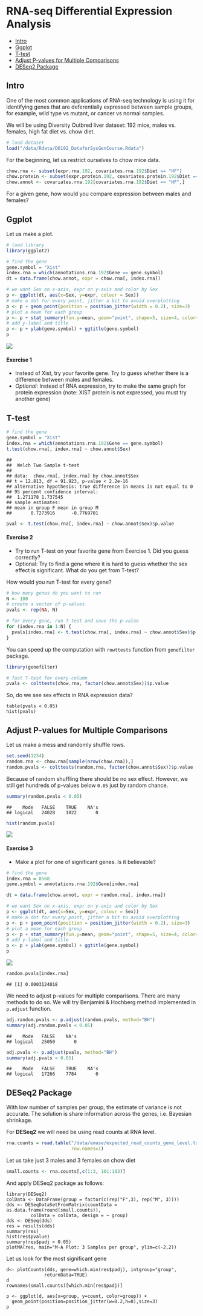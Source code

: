 RNA-seq Differential Expression Analysis
================

-   [Intro](#intro)
-   [Ggplot](#ggplot)
-   [T-test](#t-test)
-   [Adjust P-values for Multiple Comparisons](#adjust-p-values-for-multiple-comparisons)
-   [DESeq2 Package](#deseq2-package)

Intro
-----

One of the most common applications of RNA-seq technology is using it for identifying genes that are deferentially expressed between sample groups, for example, wild type vs mutant, or cancer vs normal samples.

We will be using Diversity Outbred liver dataset: 192 mice, males vs. females, high fat diet vs. chow diet.

``` r
# load dataset
load("/data/Rdata/DO192_DataforSysGenCourse.Rdata")
```

For the beginning, let us restrict ourselves to chow mice data.

``` r
chow.rna <- subset(expr.rna.192, covariates.rna.192$Diet == "HF")
chow.protein <- subset(expr.protein.192, covariates.protein.192$Diet == "HF")
chow.annot <- covariates.rna.192[covariates.rna.192$Diet == "HF",]
```

For a given gene, how would you compare expression between males and females?

Ggplot
------

Let us make a plot.

``` r
# load library
library(ggplot2)

# find the gene
gene.symbol = "Xist"
index.rna = which(annotations.rna.192$Gene == gene.symbol)
dt = data.frame(chow.annot, expr = chow.rna[, index.rna])

# we want Sex on x-axis, expr on y-axis and color by Sex
p <- ggplot(dt, aes(x=Sex, y=expr, colour = Sex))
# make a dot for every point, jitter a bit to avoid overplotting
p <- p + geom_point(position = position_jitter(width = 0.2), size=3)
# plot a mean for each group
p <- p + stat_summary(fun.y=mean, geom="point", shape=5, size=4, color="black")
# add y-label and title
p <- p + ylab(gene.symbol) + ggtitle(gene.symbol)
p
```

![](DEseq_files/figure-markdown_github/unnamed-chunk-1-1.png)

#### Exercise 1

-   Instead of Xist, try your favorite gene. Try to guess whether there is a difference between males and females.
-   *Optional*: Instead of RNA expression, try to make the same graph for protein expression (note: XIST protein is not expressed, you must try another gene)

T-test
------

``` r
# find the gene
gene.symbol = "Xist"
index.rna = which(annotations.rna.192$Gene == gene.symbol)
t.test(chow.rna[, index.rna] ~ chow.annot$Sex)
```

    ## 
    ##  Welch Two Sample t-test
    ## 
    ## data:  chow.rna[, index.rna] by chow.annot$Sex
    ## t = 12.813, df = 91.923, p-value < 2.2e-16
    ## alternative hypothesis: true difference in means is not equal to 0
    ## 95 percent confidence interval:
    ##  1.271178 1.737545
    ## sample estimates:
    ## mean in group F mean in group M 
    ##       0.7273916      -0.7769701

``` r
pval <- t.test(chow.rna[, index.rna] ~ chow.annot$Sex)$p.value
```

#### Exercise 2

-   Try to run T-test on your favorite gene from Exercise 1. Did you guess correctly?
-   Optional: Try to find a gene where it is hard to guess whether the sex effect is significant. What do you get from T-test?

How would you run T-test for every gene?

``` r
# how many genes do you want to run
N <- 100
# create a vector of p-values
pvals <- rep(NA, N)

# for every gene, run T-test and save the p-value
for (index.rna in 1:N) {
  pvals[index.rna] <- t.test(chow.rna[, index.rna] ~ chow.annot$Sex)$p.value
}  
```

You can speed up the computation with `rowttests` function from `genefilter` package.

``` r
library(genefilter)

# fast T-test for every column
pvals <- colttests(chow.rna, factor(chow.annot$Sex))$p.value
```

So, do we see sex effects in RNA expression data?

    table(pvals < 0.05)
    hist(pvals)

Adjust P-values for Multiple Comparisons
----------------------------------------

Let us make a mess and randomly shuffle rows.

``` r
set.seed(1234)
random.rna <- chow.rna[sample(nrow(chow.rna)),]
random.pvals <- colttests(random.rna, factor(chow.annot$Sex))$p.value
```

Because of random shuffling there should be no sex effect. However, we still get hundreds of p-values below `0.05` just by random chance.

``` r
summary(random.pvals < 0.05)
```

    ##    Mode   FALSE    TRUE    NA's 
    ## logical   24028    1022       0

``` r
hist(random.pvals)
```

![](DEseq_files/figure-markdown_github/unnamed-chunk-3-1.png)

#### Exercise 3

-   Make a plot for one of significant genes. Is it believable?

``` r
# find the gene
index.rna = 8568
gene.symbol = annotations.rna.192$Gene[index.rna]

dt = data.frame(chow.annot, expr = random.rna[, index.rna])

# we want Sex on x-axis, expr on y-axis and color by Sex
p <- ggplot(dt, aes(x=Sex, y=expr, colour = Sex))
# make a dot for every point, jitter a bit to avoid overplotting
p <- p + geom_point(position = position_jitter(width = 0.2), size=3)
# plot a mean for each group
p <- p + stat_summary(fun.y=mean, geom="point", shape=5, size=4, color="black")
# add y-label and title
p <- p + ylab(gene.symbol) + ggtitle(gene.symbol)
p
```

![](DEseq_files/figure-markdown_github/check_xist-1.png)

``` r
random.pvals[index.rna]
```

    ## [1] 0.0003124018

We need to adjust p-values for multiple comparisons. There are many methods to do so. We will try Benjamini & Hochberg method implemented in `p.adjust` function.

``` r
adj.random.pvals <- p.adjust(random.pvals, method="BH")
summary(adj.random.pvals < 0.05)
```

    ##    Mode   FALSE    NA's 
    ## logical   25050       0

``` r
adj.pvals <- p.adjust(pvals, method="BH")
summary(adj.pvals < 0.05)
```

    ##    Mode   FALSE    TRUE    NA's 
    ## logical   17266    7784       0

DESeq2 Package
--------------

With low number of samples per group, the estimate of variance is not accurate. The solution is share information across the genes, i.e. Bayesian shrinkage.

For **DESeq2** we will need be using read counts at RNA level.

``` r
rna.counts = read.table("/data/emase/expected_read_counts_gene_level.txt", header=T,
                        row.names=1)
```

Let us take just 3 males and 3 females on chow diet

``` r
small.counts <- rna.counts[,c(1:3, 101:103)]
```

And apply DESeq2 package as follows:

    library(DESeq2)
    colData <- DataFrame(group = factor(c(rep("F",3), rep("M", 3))))
    dds <- DESeqDataSetFromMatrix(countData = as.data.frame(round(small.counts)),
             colData = colData, design = ~ group)
    dds <- DESeq(dds)
    res = results(dds)
    summary(res)
    hist(res$pvalue)
    summary(res$padj < 0.05)
    plotMA(res, main="M-A Plot: 3 Samples per group", ylim=c(-2,2))

Let us look for the most significant gene

    d<- plotCounts(dds, gene=which.min(res$padj), intgroup="group",
                  returnData=TRUE)
    d              
    rownames(small.counts)[which.min(res$padj)]

    p <- ggplot(d, aes(x=group, y=count, color=group)) +
      geom_point(position=position_jitter(w=0.2,h=0),size=3)
    p
